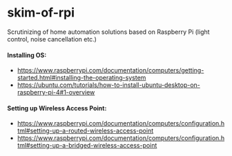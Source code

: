 # skim-of-rpi
Scrutinizing of home automation solutions based on Raspberry Pi (light control, noise cancellation etc.)  

#### Installing OS:
 - https://www.raspberrypi.com/documentation/computers/getting-started.html#installing-the-operating-system
 - https://ubuntu.com/tutorials/how-to-install-ubuntu-desktop-on-raspberry-pi-4#1-overview

#### Setting up Wireless Access Point:
 - https://www.raspberrypi.com/documentation/computers/configuration.html#setting-up-a-routed-wireless-access-point
 - https://www.raspberrypi.com/documentation/computers/configuration.html#setting-up-a-bridged-wireless-access-point

